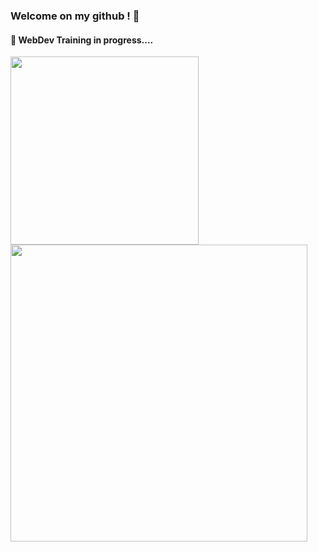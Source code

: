 ### Welcome on my github ! 👋  

#### 👀 WebDev Training in progress.... 

<a  href ="https://github.com/anuraghazra/github-readme-stats" > 
  <img  align="center" src="https://github-readme-stats.vercel.app/api/top-langs/?username=AlineBsr&theme=onedark&layout=compact&repo=github-readme-stats" width="301px" />
 </a> 
<a  href ="https://github.com/anuraghazra/github-readme-stats"> 
  <img  align="center" src ="https://github-readme-stats.vercel.app/api?username=AlineBsr&theme=onedark&hide=stars,issues&show_icons=true&disable_animations=1" width="475px" />
 </a>
<!--
**AlineBsr/AlineBsr** is a ✨ _special_ ✨ repository because its `README.md` (this file) appears on your GitHub profile.

Here are some ideas to get you started:
- 🔭 I’m currently working on ...

- 🌱 I’m currently learning  HTML/CSS, JavaScript, PHP, SQL 
- 🔭 I’m currently working on ...
- 🌱 I’m currently learning ...
- 👯 I’m looking to collaborate on ...
- 🤔 I’m looking for help with ...
- 💬 Ask me about ...
- 📫 How to reach me: ...
- 😄 Pronouns: ...
- ⚡ Fun fact: ...
-->
